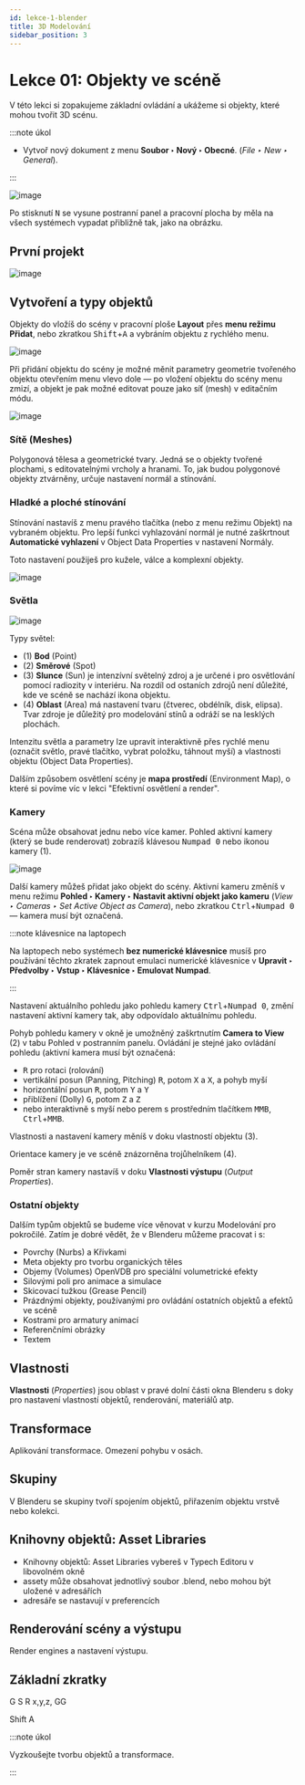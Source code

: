 ```yaml
---
id: lekce-1-blender
title: 3D Modelování
sidebar_position: 3
---
```


# Lekce 01: Objekty ve scéně
V této lekci si zopakujeme základní ovládání a ukážeme si objekty, které mohou tvořit 3D scénu.

:::note úkol

- Vytvoř nový dokument z menu **Soubor ‣ Nový ‣ Obecné**. (*File ‣ New ‣ General*).

:::

![image](../img/01blender-okno.svg)

Po stisknutí <kbd>N</kbd> se vysune postranní panel a pracovní plocha by měla na všech systémech vypadat přibližně tak, jako na obrázku.

## První projekt


![image](./images/blender-screen.png)
## Vytvoření a typy objektů

Objekty do vložíš do scény v pracovní ploše **Layout** přes **menu režimu Přidat**, nebo zkratkou <kbd>Shift</kbd>+<kbd>A</kbd> a vybráním objektu z rychlého menu.

![image](./images/blender-add.png)

Při přidání objektu do scény je možné měnit parametry geometrie tvořeného objektu otevřením menu vlevo dole — po vložení objektu do scény menu zmizí, a objekt je pak možné editovat pouze jako síť (mesh) v editačním módu.

![image](./images/blender-meshes.jpg)
### Sítě (Meshes)
Polygonová tělesa a geometrické tvary. Jedná se o objekty tvořené plochami, s editovatelnými vrcholy a hranami. To, jak budou polygonové objekty ztvárněny, určuje nastavení normál a stínování.

### Hladké a ploché stínování
Stínování nastavíš z menu pravého tlačítka (nebo z menu režimu Objekt) na vybraném objektu.
Pro lepší funkci vyhlazování normál je nutné zaškrtnout **Automatické vyhlazení** v Object Data Properties v nastavení Normály.

Toto nastavení použiješ pro kužele, válce a komplexní objekty.

![image](./images/blender-shading.png)

### Světla

![image](./images/blender-lights.jpg)

Typy světel:

- (1) **Bod** (Point)
- (2) **Směrové** (Spot)
- (3) **Slunce** (Sun) je intenzívní světelný zdroj a je určené i pro osvětlování pomocí radiozity v interiéru. Na rozdíl od ostaních zdrojů není důležité, kde ve scéně se nachází ikona objektu.
- (4) **Oblast** (Area) má nastavení tvaru (čtverec, obdélník, disk, elipsa). Tvar zdroje je důležitý pro modelování stínů a odráží se na lesklých plochách.

Intenzitu světla a parametry lze upravit interaktivně přes rychlé menu (označit světlo, pravé tlačítko, vybrat položku, táhnout myší) a vlastnosti objektu (Object Data Properties).

Dalším způsobem osvětlení scény je **mapa prostředí** (Environment Map), o které si povíme víc v lekci "Efektivní osvětlení a render".

### Kamery
Scéna může obsahovat jednu nebo více kamer. Pohled aktivní kamery (který se bude renderovat) zobrazíš klávesou <kbd>Numpad 0</kbd> nebo ikonou kamery (1).

![image](./images/blender-cameras.jpg)

Další kamery můžeš přidat jako objekt do scény. Aktivní kameru změníš v menu režimu **Pohled ‣ Kamery ‣ Nastavit aktivní objekt jako kameru** (*View ‣ Cameras ‣ Set Active Object as Camera*), nebo zkratkou  <kbd>Ctrl</kbd>+<kbd>Numpad 0</kbd> — kamera musí být označená.

:::note klávesnice na laptopech

Na laptopech nebo systémech **bez numerické klávesnice** musíš pro používání těchto zkratek zapnout emulaci numerické klávesnice v **Upravit ‣ Předvolby ‣ Vstup ‣ Klávesnice ‣ Emulovat Numpad**.

:::


Nastavení aktuálního pohledu jako pohledu kamery <kbd>Ctrl</kbd>+<kbd>Numpad 0</kbd>, změní nastavení aktivní kamery tak, aby odpovídalo aktuálnímu pohledu.

Pohyb pohledu kamery v okně je umožněný zaškrtnutím **Camera to View** (2) v tabu Pohled v postranním panelu. Ovládání je stejné jako ovládání pohledu (aktivní kamera musí být označená:

-  <kbd>R</kbd> pro rotaci (rolování)
- vertikální posun (Panning, Pitching) <kbd>R</kbd>, potom <kbd>X</kbd> a <kbd>X</kbd>, a pohyb myší
- horizontální posun <kbd>R</kbd>, potom <kbd>Y</kbd> a <kbd>Y</kbd>
- přiblížení (Dolly) <kbd>G</kbd>, potom <kbd>Z</kbd> a <kbd>Z</kbd>
- nebo interaktivně s myší nebo perem s prostředním tlačítkem <kbd>MMB</kbd>, <kbd>Ctrl</kbd>+<kbd>MMB</kbd>.

Vlastnosti a nastavení kamery měníš v doku vlastností objektu (3).

Orientace kamery je ve scéně znázorněna trojůhelníkem (4).

Poměr stran kamery nastavíš v doku **Vlastnosti výstupu** (*Output Properties*).



### Ostatní objekty
Dalším typům objektů se budeme více věnovat v kurzu Modelování pro pokročilé. Zatím je dobré vědět, že v Blenderu můžeme pracovat i s:

- Povrchy (Nurbs) a Křivkami
- Meta objekty pro tvorbu organických těles
- Objemy (Volumes) OpenVDB pro speciální volumetrické efekty
- Silovými poli pro animace a simulace
- Skicovací tužkou (Grease Pencil)
- Prázdnými objekty, používanými pro ovládání ostatních objektů a efektů ve scéně
- Kostrami pro armatury animací
- Referenčními obrázky
- Textem

## Vlastnosti
**Vlastnosti** (*Properties*) jsou oblast v pravé dolní části okna Blenderu s doky pro nastavení vlastností objektů, renderování, materiálů atp.





## Transformace
Aplikování transformace. Omezení pohybu v osách.

## Skupiny
V Blenderu se skupiny tvoří spojením objektů, přiřazením objektu vrstvě nebo kolekci.

## Knihovny objektů: Asset Libraries
- Knihovny objektů: Asset Libraries vybereš v Typech Editoru v libovolném okně
- assety může obsahovat jednotlivý soubor .blend, nebo mohou být uložené v adresářích
- adresáře se nastavují v preferencích


## Renderování scény a výstupu

Render engines a nastavení výstupu.

## Základní zkratky
G S R x,y,z, GG

Shift A

:::note úkol

Vyzkoušejte tvorbu objektů a transformace.

:::
